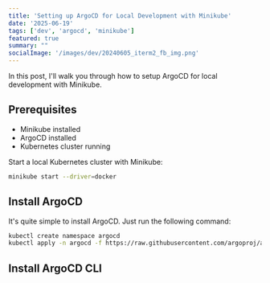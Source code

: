 ```yaml
---
title: 'Setting up ArgoCD for Local Development with Minikube'
date: '2025-06-19'
tags: ['dev', 'argocd', 'minikube']
featured: true
summary: ""
socialImage: '/images/dev/20240605_iterm2_fb_img.png'
---
```

In this post, I'll walk you through how to setup ArgoCD for local development with Minikube.

## Prerequisites

- Minikube installed
- ArgoCD installed
- Kubernetes cluster running

Start a local Kubernetes cluster with Minikube:

```bash
minikube start --driver=docker
```

## Install ArgoCD

It's quite simple to install ArgoCD. Just run the following command:

```bash
kubectl create namespace argocd
kubectl apply -n argocd -f https://raw.githubusercontent.com/argoproj/argo-cd/stable/manifests/install.yaml
```


## Install ArgoCD CLI
